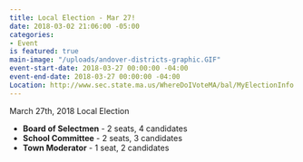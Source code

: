 ```yaml
---
title: Local Election - Mar 27!
date: 2018-03-02 21:06:00 -05:00
categories:
- Event
is featured: true
main-image: "/uploads/andover-districts-graphic.GIF"
event-start-date: 2018-03-27 00:00:00 -04:00
event-end-date: 2018-03-27 00:00:00 -04:00
Location: http://www.sec.state.ma.us/WhereDoIVoteMA/bal/MyElectionInfo.aspx
---
```


March 27th, 2018
Local Election

* **Board of Selectmen** - 2 seats, 4 candidates
* **School Committee** - 2 seats, 3 candidates
* **Town Moderator** - 1 seat, 2 candidates

